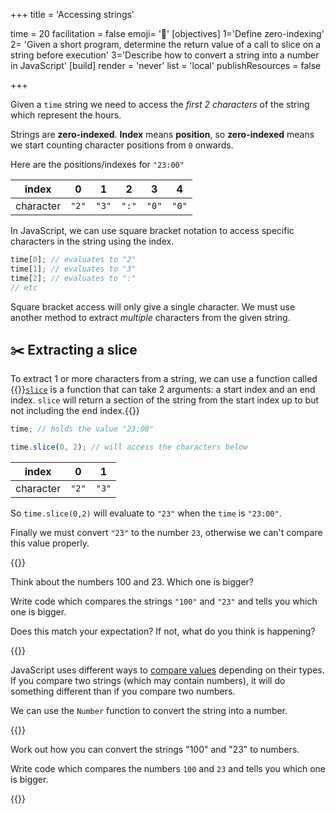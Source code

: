 +++
title = 'Accessing strings'

time = 20
facilitation = false
emoji= '🧶'
[objectives]
 1='Define zero-indexing'
 2= 'Given a short program, determine the return value of a call to slice on a string before execution'
 3='Describe how to convert a string into a number in JavaScript'
[build]
  render = 'never'
  list = 'local'
  publishResources = false

+++

Given a `time` string we need to access the _first 2 characters_ of the string which represent the hours.

Strings are **zero-indexed**.
**Index** means **position**, so **zero-indexed** means we start counting character positions from `0` onwards.

Here are the positions/indexes for `"23:00"`

|   index   |   0   |   1   | 2     | 3     | 4     |
| :-------: | :---: | :---: | ----- | ----- | ----- |
| character | `"2"` | `"3"` | `":"` | `"0"` | `"0"` |

In JavaScript, we can use square bracket notation to access specific characters in the string using the index.

```js
time[0]; // evaluates to "2"
time[1]; // evaluates to "3"
time[2]; // evaluates to ":"
// etc
```

Square bracket access will only give a single character. We must use another method to extract _multiple_ characters from the given string.

## ✂️ Extracting a slice

To extract 1 or more characters from a string, we can use a function called {{<tooltip title="slice ">}}[`slice`](https://developer.mozilla.org/en-US/docs/Web/JavaScript/Reference/Global_Objects/String/slice) is a function that can take 2 arguments: a start index and an end index. `slice` will return a section of the string from the start index up to but not including the end index.{{</tooltip>}}

```js
time; // holds the value "23:00"
```

```js
time.slice(0, 2); // will access the characters below
```

|   index   |   0   |   1   |
| :-------: | :---: | :---: |
| character | `"2"` | `"3"` |

So `time.slice(0,2)` will evaluate to `"23"` when the `time` is `"23:00"`.

Finally we must convert `"23"` to the number `23`, otherwise we can't compare this value properly.

{{<note type="exercise">}}

Think about the numbers 100 and 23. Which one is bigger?

Write code which compares the strings `"100"` and `"23"` and tells you which one is bigger.

Does this match your expectation? If not, what do you think is happening?

{{</note>}}

JavaScript uses different ways to [compare values](https://developer.mozilla.org/en-US/docs/Web/JavaScript/Equality_comparisons_and_sameness) depending on their types. If you compare two strings (which may contain numbers), it will do something different than if you compare two numbers.

We can use the `Number` function to convert the string into a number.

{{<note type="exercise">}}

Work out how you can convert the strings "100" and "23" to numbers.

Write code which compares the numbers `100` and `23` and tells you which one is bigger.

{{</note>}}
